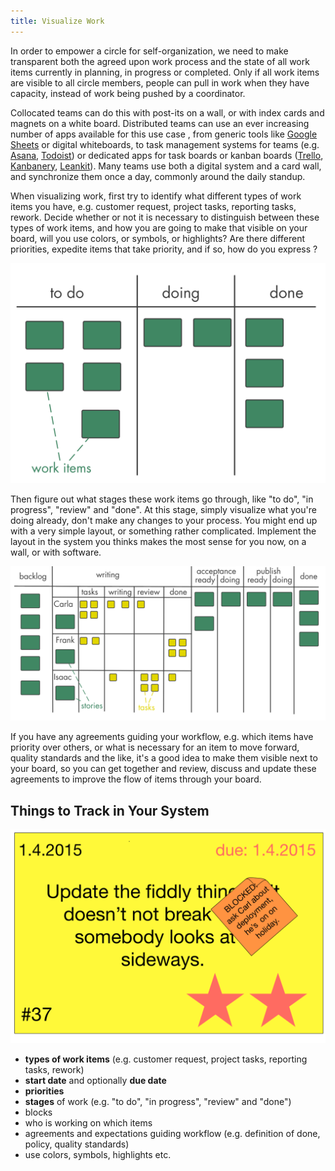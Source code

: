 ```yaml
---
title: Visualize Work
---
```



In order to empower a circle for self-organization, we need to make transparent both the agreed upon work process and the state of all work items currently in planning, in progress or completed. Only if all work items are visible to all circle members, people can pull in work when they have capacity, instead of work being pushed by a coordinator. 

Collocated teams can do this with post-its on a wall, or with index cards and magnets on a white board. Distributed teams can use an ever increasing number of apps available for this use case , from generic tools like [Google Sheets](http://sheets.google.com) or digital whiteboards, to task management systems for teams (e.g. [Asana](http://asana.com), [Todoist](http://todoist.com)) or dedicated apps for task boards or kanban boards ([Trello](http://trello.com), [Kanbanery](http://kanbanery.com), [Leankit](http://leankit.com)). Many teams use both a digital system and a card wall, and synchronize them once a day, commonly around the daily standup.

When visualizing work, first try to identify what different types of work items you have, e.g. customer request, project tasks, reporting tasks, rework. Decide whether or not it is necessary to distinguish between these types of work items, and how you are going to make that visible on your board, will you use colors, or symbols, or highlights? Are there different priorities, expedite items that take priority, and if so, how do you express ?

![Visualize Work: a Simple Process](img/workflow-and-value/simple-process.png)

Then figure out what stages these work items go through, like "to do", "in progress", "review" and "done". At this stage, simply visualize what you're  doing already, don't make any changes to your process. You might end up with a very simple layout, or something rather complicated. Implement the layout in the system you thinks makes the most sense for you now, on a wall, or with software.

![Visualize Work: A More Complicated Process With "Swim Lanes"](img/workflow-and-value/swim-lanes.png)

If you have any agreements guiding your workflow, e.g. which items have priority over others, or what is necessary for an item to move forward, quality standards and the like, it's a good idea to make them visible next to your board, so you can get together and review, discuss and update these agreements to improve the flow of items through your board.


## Things to Track in Your System 

![Example for a Task Card](img/workflow-and-value/card.png)

* **types of work items** (e.g. customer request, project tasks, reporting tasks, rework)
* **start date** and optionally **due date**
* **priorities**
* **stages** of work (e.g. "to do", "in progress", "review" and "done")
* blocks
* who is working on which items
* agreements and expectations guiding workflow (e.g. definition of done, policy, quality standards)
* use colors, symbols, highlights etc.
